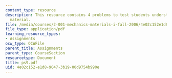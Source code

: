 ```yaml
---
content_type: resource
description: This resource contains 4 problems to test students understanding of course
  material.
file: /media/courses/2-001-mechanics-materials-i-fall-2006/4e02c152e1d890473b1900d9754b990e_ps9.pdf
file_type: application/pdf
learning_resource_types:
- Assignments
ocw_type: OCWFile
parent_title: Assignments
parent_type: CourseSection
resourcetype: Document
title: ps9.pdf
uid: 4e02c152-e1d8-9047-3b19-00d9754b990e
---
```

